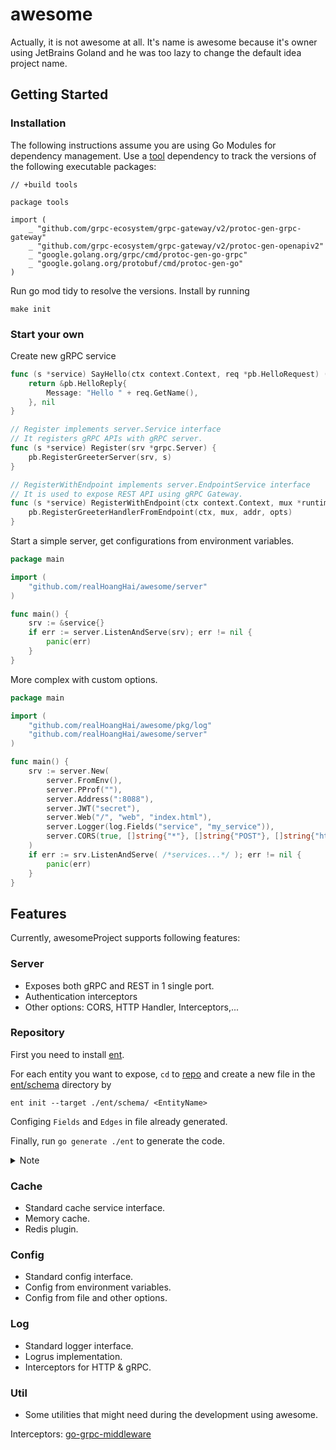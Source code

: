 # awesome

Actually, it is not awesome at all. It's name is awesome because it's owner 
using JetBrains Goland and he was too lazy to change the default idea project
name.

## Getting Started

### Installation

The following instructions assume you are using Go Modules for dependency 
management. Use a [tool](./pkg/tools/tools.go) dependency to track the versions of the following 
executable packages:

	// +build tools
	
	package tools
	
	import (
		_ "github.com/grpc-ecosystem/grpc-gateway/v2/protoc-gen-grpc-gateway"
		_ "github.com/grpc-ecosystem/grpc-gateway/v2/protoc-gen-openapiv2"
		_ "google.golang.org/grpc/cmd/protoc-gen-go-grpc"
		_ "google.golang.org/protobuf/cmd/protoc-gen-go"
	)

Run go mod tidy to resolve the versions. Install by running
	
	make init

### Start your own

Create new gRPC service

```go
func (s *service) SayHello(ctx context.Context, req *pb.HelloRequest) (*pb.HelloReply, error) {
    return &pb.HelloReply{
        Message: "Hello " + req.GetName(),
    }, nil
}

// Register implements server.Service interface
// It registers gRPC APIs with gRPC server.
func (s *service) Register(srv *grpc.Server) {
    pb.RegisterGreeterServer(srv, s)
}

// RegisterWithEndpoint implements server.EndpointService interface
// It is used to expose REST API using gRPC Gateway.
func (s *service) RegisterWithEndpoint(ctx context.Context, mux *runtime.ServeMux, addr string, opts []grpc.DialOption) {
    pb.RegisterGreeterHandlerFromEndpoint(ctx, mux, addr, opts)
}
```

Start a simple server, get configurations from environment variables.

```go
package main

import (
    "github.com/realHoangHai/awesome/server"
)

func main() {
    srv := &service{}
    if err := server.ListenAndServe(srv); err != nil {
        panic(err)
    }
}
```

More complex with custom options.

```go
package main

import (
    "github.com/realHoangHai/awesome/pkg/log"
    "github.com/realHoangHai/awesome/server"
)

func main() {
    srv := server.New(
        server.FromEnv(),
        server.PProf(""),
        server.Address(":8088"),
        server.JWT("secret"),
        server.Web("/", "web", "index.html"),
        server.Logger(log.Fields("service", "my_service")),
        server.CORS(true, []string{"*"}, []string{"POST"}, []string{"http://localhost:8088"}),
    )
    if err := srv.ListenAndServe( /*services...*/ ); err != nil {
        panic(err)
    }
}

```

## Features

Currently, awesomeProject supports following features:

### Server

- Exposes both gRPC and REST in 1 single port.
- Authentication interceptors
- Other options: CORS, HTTP Handler, Interceptors,...


### Repository

First you need to install [ent](https://entgo.io/).

For each entity you want to expose, `cd` to [repo](./internal/repo) and create a 
new file in the [ent/schema](./internal/repo/ent/schema) directory by 

 	ent init --target ./ent/schema/ <EntityName>

Configing `Fields` and `Edges` in file already generated.

Finally, run `go generate ./ent` to generate the code.

<details>

<summary>Note</summary>

- [generate.go](./internal/repo/ent/generate.go) is a helper to generate entities.
It is already exists before.

- You are still in the [repo](./internal/repo) directory while `init` and `gen`. If not, you must change
the command

</details>


### Cache

- Standard cache service interface.
- Memory cache.
- Redis plugin.

### Config

- Standard config interface.
- Config from environment variables.
- Config from file and other options.

### Log

- Standard logger interface.
- Logrus implementation.
- Interceptors for HTTP & gRPC.

### Util

- Some utilities that might need during the development using awesome.

Interceptors: [go-grpc-middleware](https://github.com/grpc-ecosystem/go-grpc-middleware)